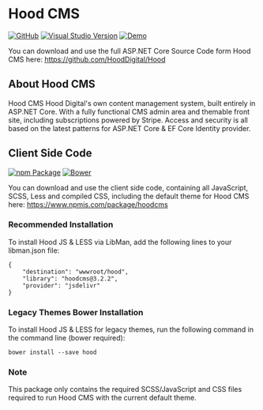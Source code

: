 # Hood CMS

[![GitHub](https://img.shields.io/github/tag/HoodDigital/Hood?label=GitHub&colorB=000000)](https://bower.io/search/?q=hood)
[![Visual Studio Version](https://img.shields.io/badge/Visual%20Studio-2019-magenta.svg?colorB=770ca3)](https://www.visualstudio.com/)
[![Demo](https://img.shields.io/badge/dynamic/json.svg?label=Demo&url=http%3A%2F%2Fcms.hooddigital.com%2Fhood%2Fversion&query=%24.version&colorB=%23eab92d&prefix=v)](http://cms.hooddigital.com/)

You can download and use the full ASP.NET Core Source Code form Hood CMS here: 
https://github.com/HoodDigital/Hood

## About Hood CMS
Hood CMS Hood Digital's own content management system, built entirely in ASP.NET Core. With a fully functional CMS admin area and themable front site, including subscriptions powered by Stripe. 
Access and security is all based on the latest patterns for ASP.NET Core & EF Core Identity provider.

## Client Side Code

[![npm Package](https://img.shields.io/npm/v/hoodcms)](https://www.npmjs.com/package/hoodcms)
[![Bower](https://img.shields.io/myget/hood/vpre/hood.svg?label=Bower&colorB=ffcc2f)](https://bower.io/search/?q=hood)

You can download and use the client side code, containing all JavaScript, SCSS, Less and compiled CSS, including the default theme for Hood CMS here: 
https://www.npmjs.com/package/hoodcms

### Recommended Installation 
To install Hood JS & LESS via LibMan, add the following lines to your libman.json file:
```
{
    "destination": "wwwroot/hood",
    "library": "hoodcms@3.2.2",
    "provider": "jsdelivr"
}
```

### Legacy Themes Bower Installation 
To install Hood JS & LESS for legacy themes, run the following command in the command line (bower required):
```
bower install --save hood
```
### Note
This package only contains the required SCSS/JavaScript and CSS files required to run Hood CMS with the current default theme. 
